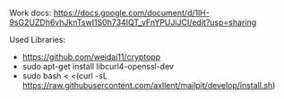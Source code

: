 Work docs: https://docs.google.com/document/d/1lH-9sG2UZDh6vhJknTswI1S0h734IQT_vFnYPUJiJCI/edit?usp=sharing


Used Libraries: 

- https://github.com/weidai11/cryptopp
- sudo apt-get install libcurl4-openssl-dev
- sudo bash < <(curl -sL https://raw.githubusercontent.com/axllent/mailpit/develop/install.sh)

